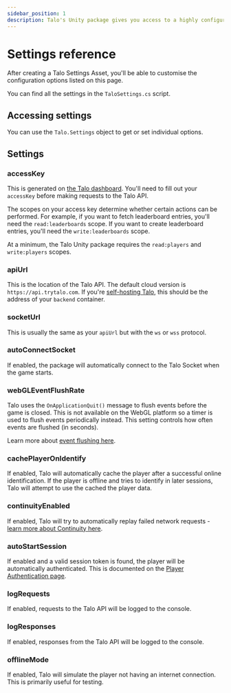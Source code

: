 ```yaml
---
sidebar_position: 1
description: Talo's Unity package gives you access to a highly configurable open source game backend.
---
```


# Settings reference

After creating a Talo Settings Asset, you'll be able to customise the configuration options listed on this page.

You can find all the settings in the `TaloSettings.cs` script.

## Accessing settings

You can use the `Talo.Settings` object to get or set individual options.

## Settings

### accessKey

This is generated on [the Talo dashboard](https://dashboard.trytalo.com). You'll need to fill out your `accessKey` before making requests to the Talo API.

The scopes on your access key determine whether certain actions can be performed. For example, if you want to fetch leaderboard entries, you'll need the `read:leaderboards` scope. If you want to create leaderboard entries, you'll need the `write:leaderboards` scope.

At a minimum, the Talo Unity package requires the `read:players` and `write:players` scopes.

### apiUrl

This is the location of the Talo API. The default cloud version is `https://api.trytalo.com`. If you're [self-hosting Talo](/docs/selfhosting/overview.md), this should be the address of your `backend` container.

### socketUrl

This is usually the same as your `apiUrl` but with the `ws` or `wss` protocol.

### autoConnectSocket

If enabled, the package will automatically connect to the Talo Socket when the game starts.

### webGLEventFlushRate

Talo uses the `OnApplicationQuit()` message to flush events before the game is closed. This is not available on the WebGL platform so a timer is used to flush events periodically instead. This setting controls how often events are flushed (in seconds).

Learn more about [event flushing here](/docs/unity/events.md#flushing).

### cachePlayerOnIdentify

If enabled, Talo will automatically cache the player after a successful online identification. If the player is offline and tries to identify in later sessions, Talo will attempt to use the cached the player data.

### continuityEnabled

If enabled, Talo will try to automatically replay failed network requests - [learn more about Continuity here](/docs/unity/continuity.md).

### autoStartSession

If enabled and a valid session token is found, the player will be automatically authenticated. This is documented on the [Player Authentication page](/docs/unity/player-authentication.md#automatic-logins).

### logRequests

If enabled, requests to the Talo API will be logged to the console.

### logResponses

If enabled, responses from the Talo API will be logged to the console.

### offlineMode

If enabled, Talo will simulate the player not having an internet connection. This is primarily useful for testing.
